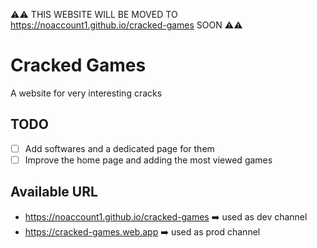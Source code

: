 ⚠️⚠️ THIS WEBSITE WILL BE MOVED TO https://noaccount1.github.io/cracked-games SOON ⚠️⚠️

# Cracked Games
A website for very interesting cracks 

## TODO
- [ ] Add softwares and a dedicated page for them
- [ ] Improve the home page and adding the most viewed games

## Available URL
 - https://noaccount1.github.io/cracked-games ➡️ used as dev channel
 - https://cracked-games.web.app ➡️ used as prod channel
